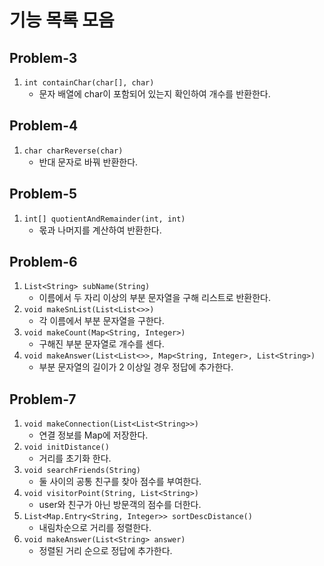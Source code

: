 # 기능 목록 모음


## Problem-3

1. `int containChar(char[], char)`
   - 문자 배열에 char이 포함되어 있는지 확인하여 개수를 반환한다.


## Problem-4

1. `char charReverse(char)`
   - 반대 문자로 바꿔 반환한다.


## Problem-5

1. `int[] quotientAndRemainder(int, int)`
   - 몫과 나머지를 계산하여 반환한다.


## Problem-6

1. `List<String> subName(String)`
   - 이름에서 두 자리 이상의 부분 문자열을 구해 리스트로 반환한다.
2. `void makeSnList(List<List<>>)`
   - 각 이름에서 부분 문자열을 구한다.
3. `void makeCount(Map<String, Integer>)`
   - 구해진 부분 문자열로 개수를 센다.
4. `void makeAnswer(List<List<>>, Map<String, Integer>, List<String>)`
   - 부분 문자열의 길이가 2 이상일 경우 정답에 추가한다.


## Problem-7

1. `void makeConnection(List<List<String>>)`
   - 연결 정보를 Map에 저장한다.
2. `void initDistance()`
   - 거리를 초기화 한다.
3. `void searchFriends(String)`
   - 둘 사이의 공통 친구를 찾아 점수를 부여한다.
4. `void visitorPoint(String, List<String>)`
   - user와 친구가 아닌 방문객의 점수를 더한다.
5. `List<Map.Entry<String, Integer>> sortDescDistance()`
   - 내림차순으로 거리를 정렬한다.
6. `void makeAnswer(List<String> answer)`
   - 정렬된 거리 순으로 정답에 추가한다.
